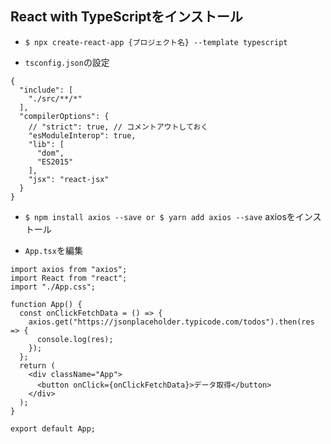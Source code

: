 ## React with TypeScriptをインストール

+ `$ npx create-react-app {プロジェクト名} --template typescript`<br>

+ `tsconfig.json`の設定<br>

```
{
  "include": [
    "./src/**/*"
  ],
  "compilerOptions": {
    // "strict": true, // コメントアウトしておく
    "esModuleInterop": true,
    "lib": [
      "dom",
      "ES2015"
    ],
    "jsx": "react-jsx"
  }
}
```

+ `$ npm install axios --save or $ yarn add axios --save` axiosをインストール<br>

+ `App.tsx`を編集<br>

```
import axios from "axios";
import React from "react";
import "./App.css";

function App() {
  const onClickFetchData = () => {
    axios.get("https://jsonplaceholder.typicode.com/todos").then(res => {
      console.log(res);
    });
  };
  return (
    <div className="App">
      <button onClick={onClickFetchData}>データ取得</button>
    </div>
  );
}

export default App;
```
